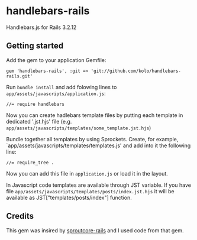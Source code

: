 # handlebars-rails

Handlebars.js for Rails 3.2.12

## Getting started

Add the gem to your application Gemfile:

    gem 'handlebars-rails', :git => 'git://github.com/kolo/handlebars-rails.git'

Run `bundle install` and add folowing lines to
`app/assets/javascripts/application.js`:

    //= require handlebars

Now you can create hadlebars template files by putting each template in
dedicated '.jst.hjs' file (e.g.
`app/assets/javascripts/templates/some_template.jst.hjs`)

Bundle together all templates by using Sprockets. Create, for example,
`app/assets/javascripts/templates/templates.js' and add into it the
following line:

    //= require_tree .

Now you can add this file in `application.js` or load it in the layout.

In Javascript code templates are available through JST variable. If you
have file `app/assets/javascripts/templates/posts/index.jst.hjs` it will
be available as JST["templates/posts/index"] function.

## Credits

This gem was insired by [sproutcore-rails](https://github.com/kiskolabs/sproutcore-rails) and I used code from that gem.

